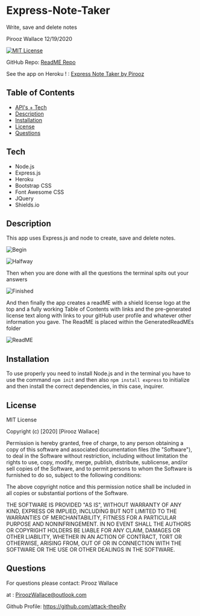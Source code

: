 # Express-Note-Taker
Write, save and delete notes

Pirooz Wallace
12/19/2020

[![MIT License](https://img.shields.io/badge/license-MIT-blue.svg)](#license)

GitHub Repo: [ReadME Repo](https://github.com/attack-theoRy/Express-Note-Taker)

See the app on Heroku ! : [Express Note Taker by Pirooz](https://pirooz-note-taker.herokuapp.com/)



## Table of Contents
* [API's + Tech](#tech)
* [Description](#description)
* [Installation](#installation)
* [License](#license)
* [Questions](#questions)

## Tech
* Node.js
* Express.js
* Heroku
* Bootstrap CSS
* Font Awesome CSS
* JQuery
* Shields.io

## Description

This app uses Express.js and node to create, save and delete notes. 

![Begin](/img/startScreen.PNG)



![Halfway](/img/halfwayScreen.PNG)

Then when you are done with all the questions the terminal spits out your answers

![Finished](/img/finishedScreen.PNG)

And then finally the app creates a readME with a shield license logo at the top and a fully working Table of Contents with links and the pre-generated license text along with links to your gitHub user profile and whatever other information you gave. The ReadME is placed within the GeneratedReadMEs folder  

![ReadME](/img/readMEScreen.PNG)

## Installation

To use properly you need to install Node.js and in the terminal you have to use the command 
``` npm init ```
and then also
``` npm install express ```  to initialize and then install the correct dependencies, in this
case, inquirer. 

## License

MIT License

Copyright (c) [2020] [Pirooz Wallace]

Permission is hereby granted, free of charge, to any person obtaining a copy
of this software and associated documentation files (the "Software"), to deal
in the Software without restriction, including without limitation the rights
to use, copy, modify, merge, publish, distribute, sublicense, and/or sell
copies of the Software, and to permit persons to whom the Software is
furnished to do so, subject to the following conditions:

The above copyright notice and this permission notice shall be included in all
copies or substantial portions of the Software.

THE SOFTWARE IS PROVIDED "AS IS", WITHOUT WARRANTY OF ANY KIND, EXPRESS OR
IMPLIED, INCLUDING BUT NOT LIMITED TO THE WARRANTIES OF MERCHANTABILITY,
FITNESS FOR A PARTICULAR PURPOSE AND NONINFRINGEMENT. IN NO EVENT SHALL THE
AUTHORS OR COPYRIGHT HOLDERS BE LIABLE FOR ANY CLAIM, DAMAGES OR OTHER
LIABILITY, WHETHER IN AN ACTION OF CONTRACT, TORT OR OTHERWISE, ARISING FROM,
OUT OF OR IN CONNECTION WITH THE SOFTWARE OR THE USE OR OTHER DEALINGS IN THE
SOFTWARE.

## Questions
For questions please contact: Pirooz Wallace

at : PiroozWallace@outlook.com

Github Profile: https://github.com/attack-theoRy




